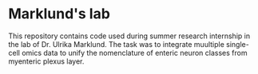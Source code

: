 # Marklund's lab

This repository contains code used during summer research internship in the lab of Dr. Ulrika Marklund. The task was to 
integrate muultiple single-cell omics data to unify the nomenclature of enteric neuron classes from myenteric plexus layer.
